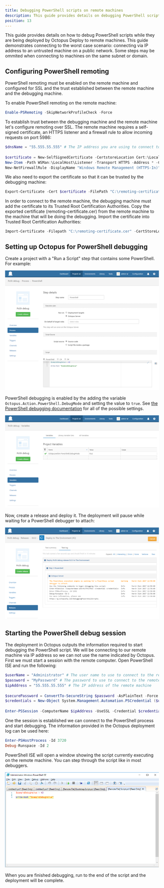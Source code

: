 ```yaml
---
title: Debugging PowerShell scripts on remote machines
description: This guide provides details on debugging PowerShell scripts with Octopus Deploy.
position: 13
---
```


This guide provides details on how to debug PowerShell scripts while they are being deployed by Octopus Deploy to remote machines. This guide demonstrates connecting to the worst case scenario: connecting via IP address to an untrusted machine on a public network. Some steps may be ommited when connecting to machines on the same subnet or domain.

## Configuring PowerShell remoting
PowerShell remoting must be enabled on the remote machine and configured for SSL and the trust established between the remote machine and the debugging machine.

To enable PowerShell remoting on the remote machine:
```powershell
Enable-PSRemoting -SkipNetworkProfileCheck -Force
```

To establish trust between the debugging machine and the remote machine let's configure remoting over SSL.  The remote machine requires a self-signed certificate, an HTTPS listener and a firewall rule to allow incoming requests on port 5986:

```powershell
$dnsName = "55.555.55.555" # The IP address you are using to connect to the machine

$certificate = New-SelfSignedCertificate -CertstoreLocation Cert:\LocalMachine\My -DnsName "$dnsName"
New-Item -Path WSMan:\LocalHost\Listener -Transport HTTPS -Address * -CertificateThumbPrint $certificate.Thumbprint –Force
New-NetFirewallRule -DisplayName "Windows Remote Management (HTTPS-In)" -Name "Windows Remote Management (HTTPS-In)" -Profile Any -LocalPort 5986 -Protocol TCP
```

We also need to export the certificate so that it can be trusted by the debugging machine:
```powershell
Export-Certificate -Cert $certificate -FilePath "C:\remoting-certificate.cer"
```

In order to connect to the remote machine, the debugging machine must add the certificate to its Trusted Root Certification Authorities. Copy the exported certificate (remoting-certificate.cer) from the remote machine to the machine that will be doing the debugging. Import the certificate into Trusted Root Certification Authorities:

```powershell
Import-Certificate -Filepath "C:\remoting-certificate.cer" -CertStoreLocation "Cert:\LocalMachine\Root"
```

## Setting up Octopus for PowerShell debugging
Create a project with a "Run a Script" step that contains some PowerShell.  For example:

![Sample PowerShell script](/docs/guides/debugging-powershell-scripts-script.png)

PowerShell debugging is enabled by the adding the variable `Octopus.Action.PowerShell.DebugMode` and setting the value to `true`. See [the PowerShell debugging documentation](/docs/deploying-applications/custom-scripts/debugging-powershell-scripts.md) for all of the possible settings.

![Variable to enable debugging](/docs/guides/debugging-powershell-scripts-variables.png)

Now, create a release and deploy it.  The deployment will pause while waiting for a PowerShell debugger to attach:

![Deployment waiting for debugger to attach](/docs/guides/debugging-powershell-scripts-deploy.png)

## Starting the PowerShell debug session
The deployment in Octopus outputs the information required to start debugging the PowerShell script. We will be connecting to our remote machine via IP address so we can not use the name indicated by Octopus. First we must start a session with the remote computer.  Open PowerShell ISE and run the following:

```powershell
$userName = "Administrator" # The user name to use to connect to the remote machine
$password = "MyPassword" # The password to use to connect to the remote machine
$ipAddress = "55.555.55.555" # The IP address of the remote machine

$securePassword = ConvertTo-SecureString $password -AsPlainText -Force
$credentials = New-Object System.Management.Automation.PSCredential ($userName, $securePassword)

Enter-PSSession -ComputerName $ipAddress -UseSSL -Credential $credentials
```

One the session is established we can connect to the PowerShell process and start debugging.  The information provided in the Octopus deployment log can be used here:

```powershell
Enter-PSHostProcess -Id 3720
Debug-Runspace -Id 2
```

PowerShell ISE will open a window showing the script currently executing on the remote machine.  You can step through the script like in most debuggers.

![Debugging remote PowerShell scripts](/docs/guides/debugging-powershell-scripts-debug.png)

When you are finished debugging, run to the end of the script and the deployment will be complete.

